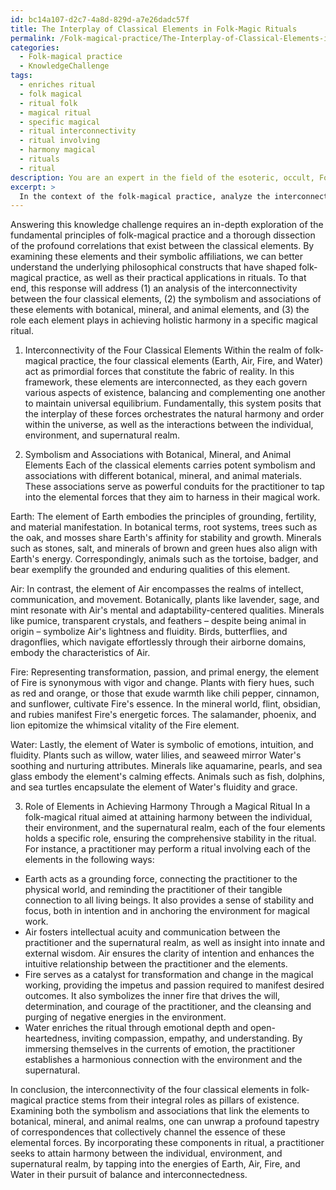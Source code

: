 ```yaml
---
id: bc14a107-d2c7-4a8d-829d-a7e26dadc57f
title: The Interplay of Classical Elements in Folk-Magic Rituals
permalink: /Folk-magical-practice/The-Interplay-of-Classical-Elements-in-Folk-Magic-Rituals/
categories:
  - Folk-magical practice
  - KnowledgeChallenge
tags:
  - enriches ritual
  - folk magical
  - ritual folk
  - magical ritual
  - specific magical
  - ritual interconnectivity
  - ritual involving
  - harmony magical
  - rituals
  - ritual
description: You are an expert in the field of the esoteric, occult, Folk-magical practice and Education. You are a writer of tests, challenges, books and deep knowledge on Folk-magical practice for initiates and students to gain deep insights and understanding from. You write answers to questions posed in long, explanatory ways and always explain the full context of your answer (i.e., related concepts, formulas, examples, or history), as well as the step-by-step thinking process you take to answer the challenges. Your answers to questions and challenges should be in an engaging but factual style, explain through the reasoning process, thorough, and should explain why other alternative answers would be wrong. Summarize the key themes, ideas, and conclusions at the end.
excerpt: > 
  In the context of the folk-magical practice, analyze the interconnectivity between the four classical elements (Earth, Air, Fire, and Water) and their associated symbolism, highlighting correspondence with botanical, mineral, and animal elements, while contemplating the role of each in the performance of a specific magical ritual aimed at achieving harmony between the individual, their environment, and the supernatural realm.
---
```

Answering this knowledge challenge requires an in-depth exploration of the fundamental principles of folk-magical practice and a thorough dissection of the profound correlations that exist between the classical elements. By examining these elements and their symbolic affiliations, we can better understand the underlying philosophical constructs that have shaped folk-magical practice, as well as their practical applications in rituals. To that end, this response will address (1) an analysis of the interconnectivity between the four classical elements, (2) the symbolism and associations of these elements with botanical, mineral, and animal elements, and (3) the role each element plays in achieving holistic harmony in a specific magical ritual.

1. Interconnectivity of the Four Classical Elements
Within the realm of folk-magical practice, the four classical elements (Earth, Air, Fire, and Water) act as primordial forces that constitute the fabric of reality. In this framework, these elements are interconnected, as they each govern various aspects of existence, balancing and complementing one another to maintain universal equilibrium. Fundamentally, this system posits that the interplay of these forces orchestrates the natural harmony and order within the universe, as well as the interactions between the individual, environment, and supernatural realm.

2. Symbolism and Associations with Botanical, Mineral, and Animal Elements
Each of the classical elements carries potent symbolism and associations with different botanical, mineral, and animal materials. These associations serve as powerful conduits for the practitioner to tap into the elemental forces that they aim to harness in their magical work.

Earth: The element of Earth embodies the principles of grounding, fertility, and material manifestation. In botanical terms, root systems, trees such as the oak, and mosses share Earth's affinity for stability and growth. Minerals such as stones, salt, and minerals of brown and green hues also align with Earth's energy. Correspondingly, animals such as the tortoise, badger, and bear exemplify the grounded and enduring qualities of this element.

Air: In contrast, the element of Air encompasses the realms of intellect, communication, and movement. Botanically, plants like lavender, sage, and mint resonate with Air's mental and adaptability-centered qualities. Minerals like pumice, transparent crystals, and feathers – despite being animal in origin – symbolize Air's lightness and fluidity. Birds, butterflies, and dragonflies, which navigate effortlessly through their airborne domains, embody the characteristics of Air.

Fire: Representing transformation, passion, and primal energy, the element of Fire is synonymous with vigor and change. Plants with fiery hues, such as red and orange, or those that exude warmth like chili pepper, cinnamon, and sunflower, cultivate Fire's essence. In the mineral world, flint, obsidian, and rubies manifest Fire's energetic forces. The salamander, phoenix, and lion epitomize the whimsical vitality of the Fire element.

Water: Lastly, the element of Water is symbolic of emotions, intuition, and fluidity. Plants such as willow, water lilies, and seaweed mirror Water's soothing and nurturing attributes. Minerals like aquamarine, pearls, and sea glass embody the element's calming effects. Animals such as fish, dolphins, and sea turtles encapsulate the element of Water's fluidity and grace.

3. Role of Elements in Achieving Harmony Through a Magical Ritual
In a folk-magical ritual aimed at attaining harmony between the individual, their environment, and the supernatural realm, each of the four elements holds a specific role, ensuring the comprehensive stability in the ritual. For instance, a practitioner may perform a ritual involving each of the elements in the following ways:

- Earth acts as a grounding force, connecting the practitioner to the physical world, and reminding the practitioner of their tangible connection to all living beings. It also provides a sense of stability and focus, both in intention and in anchoring the environment for magical work.
- Air fosters intellectual acuity and communication between the practitioner and the supernatural realm, as well as insight into innate and external wisdom. Air ensures the clarity of intention and enhances the intuitive relationship between the practitioner and the elements.
- Fire serves as a catalyst for transformation and change in the magical working, providing the impetus and passion required to manifest desired outcomes. It also symbolizes the inner fire that drives the will, determination, and courage of the practitioner, and the cleansing and purging of negative energies in the environment.
- Water enriches the ritual through emotional depth and open-heartedness, inviting compassion, empathy, and understanding. By immersing themselves in the currents of emotion, the practitioner establishes a harmonious connection with the environment and the supernatural.

In conclusion, the interconnectivity of the four classical elements in folk-magical practice stems from their integral roles as pillars of existence. Examining both the symbolism and associations that link the elements to botanical, mineral, and animal realms, one can unwrap a profound tapestry of correspondences that collectively channel the essence of these elemental forces. By incorporating these components in ritual, a practitioner seeks to attain harmony between the individual, environment, and supernatural realm, by tapping into the energies of Earth, Air, Fire, and Water in their pursuit of balance and interconnectedness.
